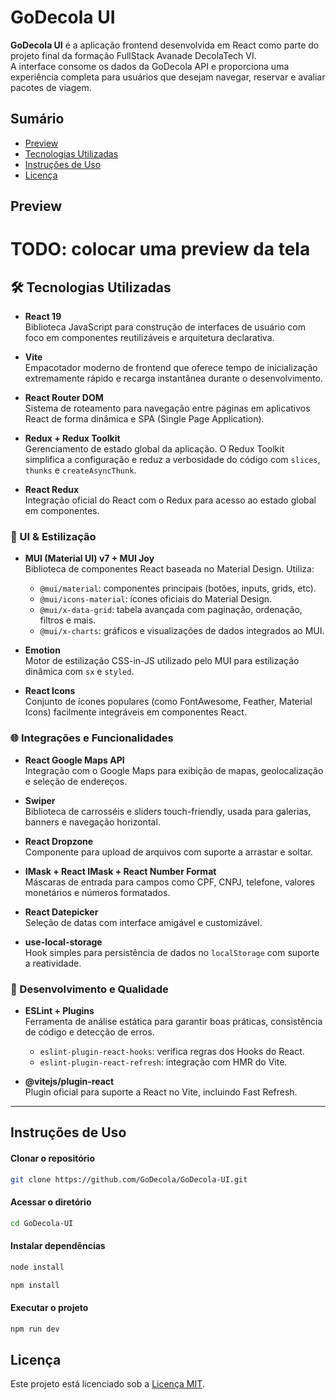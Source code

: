 # GoDecola UI

**GoDecola UI** é a aplicação frontend desenvolvida em React como parte do projeto final da formação FullStack Avanade DecolaTech VI.  
A interface consome os dados da GoDecola API e proporciona uma experiência completa para usuários que desejam navegar, reservar e avaliar pacotes de viagem.

## Sumário

- [Preview](#preview)
- [Tecnologias Utilizadas](#tecnologias-utilizadas)
- [Instruções de Uso](#instruções-de-uso)
- [Licença](#licença)

## Preview
# TODO: colocar uma preview da tela

## 🛠️ Tecnologias Utilizadas
- **React 19**  
  Biblioteca JavaScript para construção de interfaces de usuário com foco em componentes reutilizáveis e arquitetura declarativa.

- **Vite**  
  Empacotador moderno de frontend que oferece tempo de inicialização extremamente rápido e recarga instantânea durante o desenvolvimento.

- **React Router DOM**  
  Sistema de roteamento para navegação entre páginas em aplicativos React de forma dinâmica e SPA (Single Page Application).

- **Redux + Redux Toolkit**  
  Gerenciamento de estado global da aplicação. O Redux Toolkit simplifica a configuração e reduz a verbosidade do código com `slices`, `thunks` e `createAsyncThunk`.

- **React Redux**  
  Integração oficial do React com o Redux para acesso ao estado global em componentes.


### 🎨 UI & Estilização

- **MUI (Material UI) v7 + MUI Joy**  
  Biblioteca de componentes React baseada no Material Design. Utiliza:
  - `@mui/material`: componentes principais (botões, inputs, grids, etc).
  - `@mui/icons-material`: ícones oficiais do Material Design.  
  - `@mui/x-data-grid`: tabela avançada com paginação, ordenação, filtros e mais.
  - `@mui/x-charts`: gráficos e visualizações de dados integrados ao MUI.  

- **Emotion**  
  Motor de estilização CSS-in-JS utilizado pelo MUI para estilização dinâmica com `sx` e `styled`.

- **React Icons**  
  Conjunto de ícones populares (como FontAwesome, Feather, Material Icons) facilmente integráveis em componentes React.

### 🌐 Integrações e Funcionalidades

- **React Google Maps API**  
  Integração com o Google Maps para exibição de mapas, geolocalização e seleção de endereços.

- **Swiper**  
  Biblioteca de carrosséis e sliders touch-friendly, usada para galerias, banners e navegação horizontal.

- **React Dropzone**  
  Componente para upload de arquivos com suporte a arrastar e soltar.

- **IMask + React IMask + React Number Format**  
  Máscaras de entrada para campos como CPF, CNPJ, telefone, valores monetários e números formatados.

- **React Datepicker**  
  Seleção de datas com interface amigável e customizável.

- **use-local-storage**  
  Hook simples para persistência de dados no `localStorage` com suporte a reatividade.

### 🔧 Desenvolvimento e Qualidade

- **ESLint + Plugins**  
  Ferramenta de análise estática para garantir boas práticas, consistência de código e detecção de erros.
  - `eslint-plugin-react-hooks`: verifica regras dos Hooks do React.
  - `eslint-plugin-react-refresh`: integração com HMR do Vite.

- **@vitejs/plugin-react**  
  Plugin oficial para suporte a React no Vite, incluindo Fast Refresh.

---

## Instruções de Uso

#### Clonar o repositório
```bash
git clone https://github.com/GoDecola/GoDecola-UI.git
```
#### Acessar o diretório
```bash
cd GoDecola-UI
```
#### Instalar dependências
```bash
node install
```
```bash
npm install
```
#### Executar o projeto
```bash
npm run dev
```

## Licença
Este projeto está licenciado sob a [Licença MIT](LICENSE).
